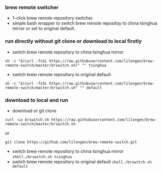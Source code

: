 ### brew remote switcher
- 1-click brew remote repository switcher.
- simple bash wrapper to switch brew remote repositoy to china tsinghua mirror or set to original default.

### run directly without git clone or download to local firstly
- switch brew remote repository to china tsinghua mirror
```shell
sh -c "$(curl -fsSL https://raw.githubusercontent.com/lilongen/brew-remote-switch/master/brswitch.sh)" "" tsinghua
```
- switch brew remote repository to original default
```shell
sh -c "$(curl -fsSL https://raw.githubusercontent.com/lilongen/brew-remote-switch/master/brswitch.sh" "" default
```

### download to local and run
- download or git clone
```shell
curl -Lo brswitch.sh https://raw.githubusercontent.com/lilongen/brew-remote-switch/master/brswitch.sh
```
or
```shell
git clone https://github.com/lilongen/brew-remote-switch.git
```
- switch brew remote repository to china tsinghua mirror
```shell./brswitch.sh tsinghua```
- switch brew remote repository to original default
```shell./brswitch.sh default```

